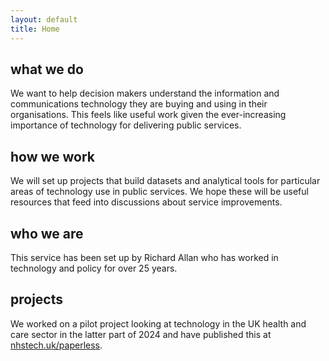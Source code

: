 ```yaml
---
layout: default
title: Home
---
```


## what we do

We want to help decision makers understand the information and communications technology they are buying and using in their organisations. This feels like useful work given the ever-increasing importance of technology for delivering public services.

## how we work

We will set up projects that build datasets and analytical tools for particular areas of technology use in public services. We hope these will be useful resources that feed into discussions about service improvements.

## who we are
This service has been set up by Richard Allan who has worked in technology and policy for over 25 years.

## projects

We worked on a pilot project looking at technology in the UK health and care sector in the latter part of 2024 and have published this at [nhstech.uk/paperless](https://nhstech.uk/paperless.html).
